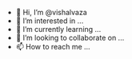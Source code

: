 - 👋 Hi, I’m @vishalvaza
- 👀 I’m interested in ...
- 🌱 I’m currently learning ...
- 💞️ I’m looking to collaborate on ...
- 📫 How to reach me ...

<!---
vishalvaza/vishalvaza is a ✨ special ✨ repository because its `README.md` (this file) appears on your GitHub profile.
You can click the Preview link to take a look at your changes.
--->
